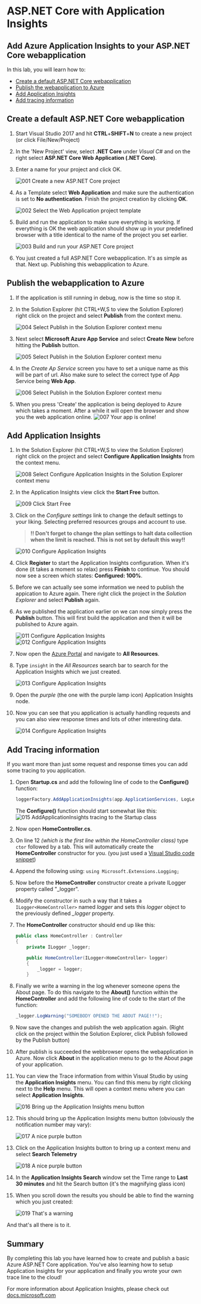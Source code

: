# ASP.NET Core with Application Insights
## Add Azure Application Insights to your ASP.NET Core webapplication


In this lab, you will learn how to:

  * [Create a default ASP.NET Core webapplication](#create-an-ASPNET-core-webapp)
  * [Publish the webapplication to Azure](#publish-to-azure)
  * [Add Application Insights](#application-insights)
  * [Add tracing information](#add-tracing)
  
<a name="create-an-ASPNET-core-webapp"></a>
## Create a default ASP.NET Core webapplication

1.	Start Visual Studio 2017 and hit **CTRL**+**SHIFT**+**N** to create a new project (or click File/New/Project)
2.	In the 'New Project' view, select **.NET Core** under *Visual C#* and on the right select **ASP.NET Core Web Application (.NET Core)**. 
3.  Enter a name for your project and click OK.

	![001 Create a new ASP.NET Core project][1]
   
4.  As a Template select **Web Application** and make sure the authentication is set to **No authentication**. Finish the project creation by clicking **OK**.
	
	![002 Select the Web Application project template][2]

5.  Build and run the application to make sure everything is working. If everything is OK the web application should show up in your predefined browser with a title identical to the name of the project you set earlier.
  
	![003 Build and run your ASP.NET Core project][3]

6.  You just created a full ASP.NET Core webapplication. It's as simple as that. Next up. Publishing this webapplication to Azure.


<a name="publish-to-azure"></a>
## Publish the webapplication to Azure

1. If the application is still running in debug, now is the time so stop it.
2. In the Solution Explorer (hit CTRL+W,S to view the Solution Explorer) right click on the project and select **Publish** from the context menu.
   
   ![004 Select Publish in the Solution Explorer context menu][4]

3. Next select **Microsoft Azure App Service** and select **Create New** before hitting the **Publish** button.
   
   ![005 Select Publish in the Solution Explorer context menu][5]

4. In the *Create Ap Service* screen you have to set a unique name as this will be part of url. Also make sure to select the correct type of App Service being **Web App**.
   
   ![006 Select Publish in the Solution Explorer context menu][6]

5. When you press 'Create' the application is being deployed to Azure which takes a moment. After a while it will open the browser and show you the web application online.
   ![007 Your app is online!][7]

<a name="application-insights"></a>
## Add Application Insights

1. In the Solution Explorer (hit CTRL+W,S to view the Solution Explorer) right click on the project and select **Configure Application Insights** from the context menu.
   
   ![008 Select Configure Application Insights in the Solution Explorer context menu][8]

2. In the Application Insights view click the **Start Free** button.
   
   ![009 Click Start Free][9]

3. Click on the *Configure settings* link to change the default settings to your liking. Selecting preferred resources groups and account to use.
   
   > **!! Don't forget to change the plan settings to halt data collection when the limit is reached. This is not set by default this way!!**
	
   ![010 Configure Application Insights][10]

4. Click **Register** to start the Application Insights configuration. When it's done (it takes a moment so relax) press **Finish** to continue. You should now see a screen which states: **Configured: 100%**.

5. Before we can actually see some information we need to publish the appication to Azure again. There right click the project in the *Solution Explorer* and select **Publish** again.

6. As we published the application earlier on we can now simply press the **Publish** button. This will first build the application and then it will be published to Azure again.

   ![011 Configure Application Insights][11]
   ![012 Configure Application Insights][12]

5. Now open the [Azure Portal](http://portal.azure.com) and navigate to **All Resources**.

6. Type ```insight``` in the *All Resources* search bar to search for the Application Insights which we just created.

	![013 Configure Application Insights][13]

7. Open the *purple* (the one with the purple lamp icon) Application Insights node.

8. Now you can see that you application is actually handling requests and you can also view response times and lots of other interesting data.

	![014 Configure Application Insights][14]


<a name="add-tracting"></a>
## Add Tracing information

If you want more than just some request and response times you can add some tracing to you application.

1. Open **Startup.cs** and add the following line of code to the **Configure()** function:
	```C#
	loggerFactory.AddApplicationInsights(app.ApplicationServices, LogLevel.Information);
	```
	The **Configure()** function should start somewhat like this:
	![015 AddApplicationInsights tracing to the Startup class][15]

2. Now open **HomeController.cs**.
3. On line 12 *(which is the first line within the HomeController class)* type ```ctor``` followed by a tab. This will automatically create the **HomeController** constructor for you. (you just used a [Visual Studio code snippet](https://docs.microsoft.com/en-us/visualstudio/ide/code-snippets))
4. Append the following using: ```using Microsoft.Extensions.Logging;```
5. Now before the **HomeController** constructor create a private ILogger property called "_logger".
6. Modify the constructor in such a way that it takes a ```ILogger<HomeController>``` named *logger* and sets this *logger* object to the previously defined *_logger* property.
	
7. The **HomeController** constructor should end up like this:
	```C#
	public class HomeController : Controller
	{
		private ILogger _logger;

		public HomeController(ILogger<HomeController> logger)
		{
			_logger = logger;
		}
	```
	
8. Finally we write a warning in the log whenever someone opens the About page. To do this navigate to the **About()** function within the **HomeController** and add the following line of code to the start of the function:
	```C#
	_logger.LogWarning("SOMEBODY OPENED THE ABOUT PAGE!!");
	```

9. Now save the changes and publish the web application again. (Right click on the project within the Solution Explorer, click Publish followed by the Publish button)

10. After publish is succeeded the webbrowser opens the webapplication in Azure. Now click **About** in the application menu to go to the About page of your application.

11. You can view the Trace information from within Visual Studio by using the **Application Insights** menu. You can find this menu by right clicking next to the **Help** menu. This will open a context menu where you can select **Application Insights**.

	![016 Bring up the Application Insights menu button][16]

11. This should bring up the Application Insights menu button (obviously the notification number may vary):
	
	![017 A nice purple button][17]

12. Click on the Application Insights button to bring up a context menu and select **Search Telemetry**
   
	![018 A nice purple button][18]

13. In the **Application Insights Search** window set the Time range to **Last 30 minutes** and hit the Search button (it's the magnifying glass icon)
14. When you scroll down the results you should be able to find the warning which you just created:
   
	![019 That's a warning][19]



And that's all there is to it.


## Summary
By completing this lab you have learned how to create and publish a basic Azure ASP.NET Core application. 
You've also learning how to setup Application Insights for your application and finally you wrote your own trace line to the cloud!

For more information about Application Insights, please check out [docs.microsoft.com](https://docs.microsoft.com/en-us/azure/application-insights/app-insights-overview)

<!--Image references-->
[1]: media/001_aspnet_core.png
[2]: media/002_aspnet_core.png
[3]: media/003_aspnet_core.png
[4]: media/004_publish.png
[5]: media/005_publish.png
[6]: media/006_publish.png
[7]: media/007_publish.png
[8]: media/008_application_insights.png
[9]: media/009_application_insights.png
[10]: media/010_application_insights.png
[11]: media/011_application_insights.png
[12]: media/012_application_insights.png
[13]: media/013_application_insights.png
[14]: media/014_application_insights.png
[15]: media/015_tracing.png
[16]: media/016_tracing.png
[17]: media/017_tracing.png
[18]: media/018_tracing.png
[19]: media/019_tracing.png

